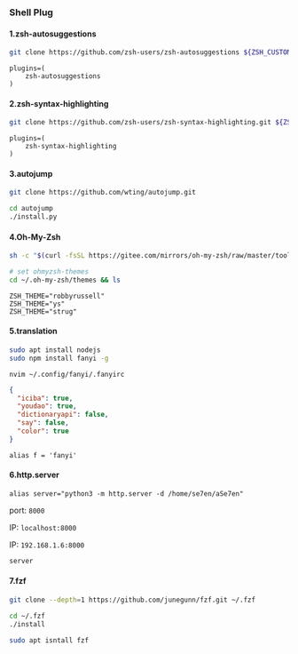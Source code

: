 ### Shell Plug

#### 1.zsh-autosuggestions
```bash
git clone https://github.com/zsh-users/zsh-autosuggestions ${ZSH_CUSTOM:-~/.oh-my-zsh/custom}/plugins/zsh-autosuggestions
```

```zshrc
plugins=(
    zsh-autosuggestions
)
```

#### 2.zsh-syntax-highlighting
```bash
git clone https://github.com/zsh-users/zsh-syntax-highlighting.git ${ZSH_CUSTOM:-~/.oh-my-zsh/custom}/plugins/zsh-syntax-highlighting
```

```zshrc
plugins=(
    zsh-syntax-highlighting
)
```

#### 3.autojump
```bash
git clone https://github.com/wting/autojump.git

cd autojump
./install.py
```

#### 4.Oh-My-Zsh
```bash
sh -c "$(curl -fsSL https://gitee.com/mirrors/oh-my-zsh/raw/master/tools/install.sh)"

# set ohmyzsh-themes
cd ~/.oh-my-zsh/themes && ls
```

```zshrc
ZSH_THEME="robbyrussell"
ZSH_THEME="ys"
ZSH_THEME="strug"
```

#### 5.translation
```bash
sudo apt install nodejs
sudo npm install fanyi -g
```
`nvim ~/.config/fanyi/.fanyirc`
```json
{
  "iciba": true,
  "youdao": true,
  "dictionaryapi": false,
  "say": false,
  "color": true
}
```

```zshrc
alias f = 'fanyi'
```

#### 6.http.server
```zshrc
alias server="python3 -m http.server -d /home/se7en/aSe7en"
```

port: `8000`

IP: `localhost:8000`

IP: `192.168.1.6:8000`

```bash
server
```

#### 7.fzf
```bash
git clone --depth=1 https://github.com/junegunn/fzf.git ~/.fzf

cd ~/.fzf
./install

sudo apt isntall fzf
```



